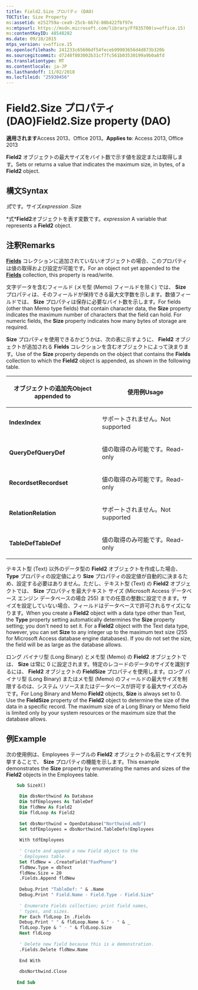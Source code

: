 ```yaml
---
title: Field2.Size プロパティ (DAO)
TOCTitle: Size Property
ms:assetid: e252759a-cea9-25cb-667d-80b422fbf97e
ms:mtpsurl: https://msdn.microsoft.com/library/Ff835700(v=office.15)
ms:contentKeyID: 48548282
ms.date: 09/18/2015
mtps_version: v=office.15
ms.openlocfilehash: 241233c65606df54feceb99903656d4d873b320b
ms.sourcegitcommit: d7248f803002b31cf7fc561b03530199a9b0a8fd
ms.translationtype: MT
ms.contentlocale: ja-JP
ms.lasthandoff: 11/02/2018
ms.locfileid: "25930456"
---
```

# <a name="field2size-property-dao"></a><span data-ttu-id="a998d-102">Field2.Size プロパティ (DAO)</span><span class="sxs-lookup"><span data-stu-id="a998d-102">Field2.Size property (DAO)</span></span>


<span data-ttu-id="a998d-103">**適用されます**Access 2013、Office 2013。</span><span class="sxs-lookup"><span data-stu-id="a998d-103">**Applies to**: Access 2013, Office 2013</span></span>


<span data-ttu-id="a998d-104">**Field2** オブジェクトの最大サイズをバイト数で示す値を設定または取得します。</span><span class="sxs-lookup"><span data-stu-id="a998d-104">Sets or returns a value that indicates the maximum size, in bytes, of a **Field2** object.</span></span>

## <a name="syntax"></a><span data-ttu-id="a998d-105">構文</span><span class="sxs-lookup"><span data-stu-id="a998d-105">Syntax</span></span>

<span data-ttu-id="a998d-106">*式*です。サイズ</span><span class="sxs-lookup"><span data-stu-id="a998d-106">*expression* .Size</span></span>

<span data-ttu-id="a998d-107">\*式\***Field2**オブジェクトを表す変数です。</span><span class="sxs-lookup"><span data-stu-id="a998d-107">*expression* A variable that represents a **Field2** object.</span></span>

## <a name="remarks"></a><span data-ttu-id="a998d-108">注釈</span><span class="sxs-lookup"><span data-stu-id="a998d-108">Remarks</span></span>

<span data-ttu-id="a998d-109">**[Fields](fields-collection-dao.md)** コレクションに追加されていないオブジェクトの場合、このプロパティは値の取得および設定が可能です。</span><span class="sxs-lookup"><span data-stu-id="a998d-109">For an object not yet appended to the **[Fields](fields-collection-dao.md)** collection, this property is read/write.</span></span>

<span data-ttu-id="a998d-p101">文字データを含むフィールド (メモ型 (Memo) フィールドを除く) では、 **Size** プロパティは、そのフィールドが保持できる最大文字数を示します。数値フィールドでは、 **Size** プロパティは保存に必要なバイト数を示します。</span><span class="sxs-lookup"><span data-stu-id="a998d-p101">For fields (other than Memo type fields) that contain character data, the **Size** property indicates the maximum number of characters that the field can hold. For numeric fields, the **Size** property indicates how many bytes of storage are required.</span></span>

<span data-ttu-id="a998d-112">**Size** プロパティを使用できるかどうかは、次の表に示すように、 **Field2** オブジェクトが追加される **Fields** コレクションを含むオブジェクトによって決まります。</span><span class="sxs-lookup"><span data-stu-id="a998d-112">Use of the **Size** property depends on the object that contains the **Fields** collection to which the **Field2** object is appended, as shown in the following table.</span></span>

<table>
<colgroup>
<col style="width: 50%" />
<col style="width: 50%" />
</colgroup>
<thead>
<tr class="header">
<th><p><span data-ttu-id="a998d-113">オブジェクトの追加先</span><span class="sxs-lookup"><span data-stu-id="a998d-113">Object appended to</span></span></p></th>
<th><p><span data-ttu-id="a998d-114">使用例</span><span class="sxs-lookup"><span data-stu-id="a998d-114">Usage</span></span></p></th>
</tr>
</thead>
<tbody>
<tr class="odd">
<td><p><span data-ttu-id="a998d-115"><strong>Index</strong></span><span class="sxs-lookup"><span data-stu-id="a998d-115"><strong>Index</strong></span></span></p></td>
<td><p><span data-ttu-id="a998d-116">サポートされません。</span><span class="sxs-lookup"><span data-stu-id="a998d-116">Not supported</span></span></p></td>
</tr>
<tr class="even">
<td><p><span data-ttu-id="a998d-117"><strong>QueryDef</strong></span><span class="sxs-lookup"><span data-stu-id="a998d-117"><strong>QueryDef</strong></span></span></p></td>
<td><p><span data-ttu-id="a998d-118">値の取得のみ可能です。</span><span class="sxs-lookup"><span data-stu-id="a998d-118">Read-only</span></span></p></td>
</tr>
<tr class="odd">
<td><p><span data-ttu-id="a998d-119"><strong>Recordset</strong></span><span class="sxs-lookup"><span data-stu-id="a998d-119"><strong>Recordset</strong></span></span></p></td>
<td><p><span data-ttu-id="a998d-120">値の取得のみ可能です。</span><span class="sxs-lookup"><span data-stu-id="a998d-120">Read-only</span></span></p></td>
</tr>
<tr class="even">
<td><p><span data-ttu-id="a998d-121"><strong>Relation</strong></span><span class="sxs-lookup"><span data-stu-id="a998d-121"><strong>Relation</strong></span></span></p></td>
<td><p><span data-ttu-id="a998d-122">サポートされません。</span><span class="sxs-lookup"><span data-stu-id="a998d-122">Not supported</span></span></p></td>
</tr>
<tr class="odd">
<td><p><span data-ttu-id="a998d-123"><strong>TableDef</strong></span><span class="sxs-lookup"><span data-stu-id="a998d-123"><strong>TableDef</strong></span></span></p></td>
<td><p><span data-ttu-id="a998d-124">値の取得のみ可能です。</span><span class="sxs-lookup"><span data-stu-id="a998d-124">Read-only</span></span></p></td>
</tr>
</tbody>
</table>


<span data-ttu-id="a998d-p102">テキスト型 (Text) 以外のデータ型の **Field2** オブジェクトを作成した場合、 **Type** プロパティの設定値により **Size** プロパティの設定値が自動的に決まるため、設定する必要はありません。ただし、テキスト型 (Text) の **Field2** オブジェクトでは、 **Size** プロパティを最大テキスト サイズ (Microsoft Access データベース エンジン データベースの場合 255) までの任意の整数に設定できます。サイズを設定していない場合、フィールドはデータベースで許可されるサイズになります。</span><span class="sxs-lookup"><span data-stu-id="a998d-p102">When you create a **Field2** object with a data type other than Text, the **Type** property setting automatically determines the **Size** property setting; you don't need to set it. For a **Field2** object with the Text data type, however, you can set **Size** to any integer up to the maximum text size (255 for Microsoft Access database engine databases). If you do not set the size, the field will be as large as the database allows.</span></span>

<span data-ttu-id="a998d-p103">ロング バイナリ型 (Long Binary) とメモ型 (Memo) の **Field2** オブジェクトでは、 **Size** は常に 0 に設定されます。特定のレコードのデータのサイズを識別するには、 **Field2** オブジェクトの **FieldSize** プロパティを使用します。ロング バイナリ型 (Long Binary) またはメモ型 (Memo) のフィールドの最大サイズを制限するのは、システム リソースまたはデータベースが許可する最大サイズのみです。</span><span class="sxs-lookup"><span data-stu-id="a998d-p103">For Long Binary and Memo **Field2** objects, **Size** is always set to 0. Use the **FieldSize** property of the **Field2** object to determine the size of the data in a specific record. The maximum size of a Long Binary or Memo field is limited only by your system resources or the maximum size that the database allows.</span></span>

## <a name="example"></a><span data-ttu-id="a998d-131">例</span><span class="sxs-lookup"><span data-stu-id="a998d-131">Example</span></span>

<span data-ttu-id="a998d-132">次の使用例は、Employees テーブルの **Field2** オブジェクトの名前とサイズを列挙することで、 **Size** プロパティの機能を示します。</span><span class="sxs-lookup"><span data-stu-id="a998d-132">This example demonstrates the **Size** property by enumerating the names and sizes of the **Field2** objects in the Employees table.</span></span>

```vb
    Sub SizeX() 
     
     Dim dbsNorthwind As Database 
     Dim tdfEmployees As TableDef 
     Dim fldNew As Field2 
     Dim fldLoop As Field2 
     
     Set dbsNorthwind = OpenDatabase("Northwind.mdb") 
     Set tdfEmployees = dbsNorthwind.TableDefs!Employees 
     
     With tdfEmployees 
     
     ' Create and append a new Field object to the 
     ' Employees table. 
     Set fldNew = .CreateField("FaxPhone") 
     fldNew.Type = dbText 
     fldNew.Size = 20 
     .Fields.Append fldNew 
     
     Debug.Print "TableDef: " & .Name 
     Debug.Print " Field.Name - Field.Type - Field.Size" 
     
     ' Enumerate Fields collection; print field names, 
     ' types, and sizes. 
     For Each fldLoop In .Fields 
     Debug.Print " " & fldLoop.Name & " - " & _ 
     fldLoop.Type & " - " & fldLoop.Size 
     Next fldLoop 
     
     ' Delete new field because this is a demonstration. 
     .Fields.Delete fldNew.Name 
     
     End With 
     
     dbsNorthwind.Close 
     
    End Sub
```
